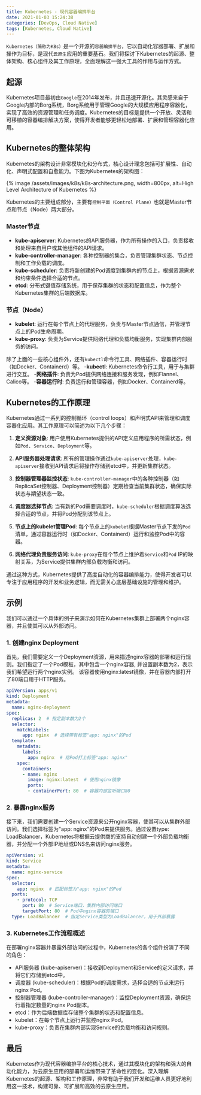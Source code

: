 ```yaml
---
title: Kubernetes - 现代容器编排平台
date: 2021-01-03 15:24:38
categories: [DevOps, Cloud Native]
tags: [Kubernetes, Cloud Native]
---
```


`Kubernetes（简称为K8s）`是一个开源的`容器编排平台`，它以自动化容器部署、扩展和操作为目标，是现代`云原生`应用的重要基石。我们将探讨下Kubernetes的起源、整体架构、核心组件及其工作原理，全面理解这一强大工具的作用与运作方式。

## 起源
Kubernetes项目最初由`Google`在2014年发布，并且迅速开源化。其灵感来自于Google内部的Borg系统，Borg系统用于管理Google的大规模应用程序容器化，实现了高效的资源管理和任务调度。Kubernetes的目标是提供一个开放、灵活和可移植的容器编排解决方案，使得开发者能够更轻松地部署、扩展和管理容器化应用。

## Kubernetes的整体架构
Kubernetes的架构设计非常模块化和分布式，核心设计理念包括可扩展性、自动化、声明式配置和自愈能力。下图为Kubernetes的架构图：

{% image /assets/images/k8s/k8s-architecture.png, width=800px, alt=High Level Architecture of Kubernetes %}

Kubernetes的主要组成部分，主要有`控制平面（Control Plane）`也就是Master节点和节点（Node）两大部分。

### Master节点

- **kube-apiserver**: Kubernetes的API服务器，作为所有操作的入口，负责接收和处理来自用户或其他组件的API请求。
- **kube-controller-manager**: 各种控制器的集合，负责管理集群状态、节点控制和工作负载的调度。
- **kube-scheduler**: 负责将新创建的Pod调度到集群内的节点上，根据资源需求和约束条件选择合适的节点。
- **etcd**: 分布式键值存储系统，用于保存集群的状态和配置信息，作为整个Kubernetes集群的后端数据库。

### 节点（Node）

- **kubelet**: 运行在每个节点上的代理服务，负责与Master节点通信，并管理节点上的Pod生命周期。
- **kube-proxy**: 负责为Service提供网络代理和负载均衡服务，实现集群内部服务的访问。

除了上面的一些核心组件外，还有`kubectl`命令行工具、网络插件、容器运行时（如Docker、Containerd）等。
-**kubectl**: Kubernetes命令行工具，用于与集群进行交互。
-**网络插件**: 负责为Pod提供网络连接和服务发现，例如Flannel、Calico等。
-**容器运行时**: 负责运行和管理容器，例如Docker、Containerd等。

## Kubernetes的工作原理
Kubernetes通过一系列的控制循环（control loops）和声明式API来管理和调度容器化应用。其工作原理可以简述为以下几个步骤：

1. **定义资源对象**: 用户使用Kubernetes提供的API定义应用程序的所需状态，例如`Pod`、`Service`、`Deployment`等。

2. **API服务器处理请求**: 所有的管理操作通过`kube-apiserver`处理，`kube-apiserver`接收到API请求后将操作存储到etcd中，并更新集群状态。

3. **控制器管理器监控状态**: `kube-controller-manager`中的各种控制器（如ReplicaSet控制器、Deployment控制器）定期检查当前集群状态，确保实际状态与期望状态一致。

4. **调度器选择节点**: 当有新的Pod需要调度时，`kube-scheduler`根据调度算法选择合适的节点，并将Pod分配到该节点上。

5. **节点上的kubelet管理Pod**: 每个节点上的`kubelet`根据Master节点下发的`Pod`清单，通过容器运行时（如Docker、Containerd）运行和监控Pod中的容器。

6. **网络代理负责服务访问**: `kube-proxy`在每个节点上维护着`Service`和`Pod` IP的映射关系，为Service提供集群内部负载均衡和访问。

通过这种方式，Kubernetes提供了高度自动化的容器编排能力，使得开发者可以专注于应用程序的开发和业务逻辑，而无需关心底层基础设施的管理和维护。

## 示例
我们可以通过一个具体的例子来演示如何在Kubernetes集群上部署两个nginx容器，并且使其可以从外部访问。
### 1. 创建nginx Deployment
首先，我们需要定义一个Deployment资源，用来描述nginx容器的部署和运行规则。我们指定了一个Pod模板，其中包含一个nginx容器, 并设置副本数为2，表示我们希望运行两个nginx实例。 该容器使用nginx:latest镜像，并在容器内部打开了80端口用于HTTP服务。

```yaml
apiVersion: apps/v1
kind: Deployment
metadata:
  name: nginx-deployment
spec:
  replicas: 2  # 指定副本数为2个
  selector:
    matchLabels:
      app: nginx  # 选择带有标签"app: nginx"的Pod
  template:
    metadata:
      labels:
        app: nginx  # 给Pod打上标签"app: nginx"
    spec:
      containers:
      - name: nginx
        image: nginx:latest  # 使用nginx镜像
        ports:
        - containerPort: 80  # 容器内部监听端口80
```

### 2. 暴露nginx服务
接下来，我们需要创建一个Service资源来公开nginx容器，使其可以从集群外部访问。我们选择标签为"app: nginx"的Pod来提供服务。通过设置type: LoadBalancer，Kubernetes将根据云提供商的支持自动创建一个外部负载均衡器，并分配一个外部IP地址或DNS名来访问nginx服务。

```yaml
apiVersion: v1
kind: Service
metadata:
  name: nginx-service
spec:
  selector:
    app: nginx  # 匹配标签为"app: nginx"的Pod
  ports:
    - protocol: TCP
      port: 80  # Service端口，集群内部访问端口
      targetPort: 80  # Pod中nginx容器的端口
  type: LoadBalancer  # 指定Service类型为LoadBalancer，用于外部暴露
```

### 3. Kubernetes工作流程概述
在部署nginx容器并暴露外部访问的过程中，Kubernetes的各个组件扮演了不同的角色：
- API服务器 (kube-apiserver)：接收到Deployment和Service的定义请求，并将它们存储到etcd中。
- 调度器 (kube-scheduler)：根据Pod的调度需求，选择合适的节点来运行nginx Pod。
- 控制器管理器 (kube-controller-manager)：监控Deployment资源，确保运行着指定数量的nginx Pod副本。
- etcd：作为后端数据库存储整个集群的状态和配置信息。
- kubelet：在每个节点上运行并监控nginx Pod。
- kube-proxy：负责在集群内部实现Service的负载均衡和访问规则。

## 最后
Kubernetes作为现代容器编排平台的核心技术，通过其模块化的架构和强大的自动化能力，为云原生应用的部署和运维带来了革命性的变化。深入理解Kubernetes的起源、架构和工作原理，非常有助于我们开发和运维人员更好地利用这一技术，构建可靠、可扩展和高效的云原生应用。
